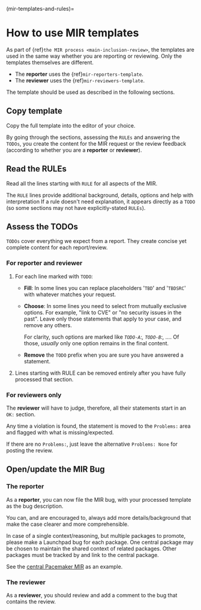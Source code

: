 (mir-templates-and-rules)=
# How to use MIR templates

As part of {ref}`the MIR process <main-inclusion-review>`, the templates are
used in the same way whether you are reporting or reviewing. Only the templates
themselves are different.

* The **reporter** uses the {ref}`mir-reporters-template`.
* The **reviewer** uses the {ref}`mir-reviewers-template`.

The template should be used as described in the following sections.


## Copy template

Copy the full template into the editor of your choice.

By going through the sections, assessing the `RULEs` and answering the `TODOs`,
you create the content for the MIR request or the review feedback (according to
whether you are a **reporter** or **reviewer**).


## Read the RULEs

Read all the lines starting with `RULE` for all aspects of the MIR.

The `RULE` lines provide additional background, details, options and help with
interpretation If a rule doesn't need explanation, it appears directly as a
`TODO` (so some sections may not have explicitly-stated `RULEs`).


## Assess the TODOs

`TODOs` cover everything we expect from a report. They create concise yet
complete content for each report/review.

### For reporter and reviewer

1. For each line marked with `TODO`:

   * **Fill**: In some lines you can replace placeholders '`TBD`' and '`TBDSRC`' with
     whatever matches your request.

   * **Choose**: In some lines you need to select from mutually exclusive options. For
     example, "link to CVE" or "no security issues in the past". Leave only
     those statements that apply to your case, and remove any others.

     For clarity, such options are marked like *`TODO-A`:, `TODO-B`:, ...*.
     Of those, *usually* only one option remains in the final content.

   * **Remove** the `TODO` prefix when you are sure you have answered a statement.

1. Lines starting with RULE can be removed entirely after you have fully
   processed that section.


### For reviewers only

The **reviewer** will have to judge, therefore, all their statements start in
an `OK:` section.

Any time a violation is found, the statement is moved to the `Problems:` area
and flagged with what is missing/expected.
      
If there are no `Problems:`, just leave the alternative `Problems: None`
for posting the review.


## Open/update the MIR Bug

### The reporter

As a **reporter**, you can now file the MIR bug, with your processed template
as the bug description.

You can, and are encouraged to, always add more details/background that make
the case clearer and more comprehensible.

In case of a single context/reasoning, but multiple packages to promote, please
make a Launchpad bug for each package. One central package may be chosen to
maintain the shared context of related packages. Other packages must be tracked
by and link to the central package.

See the [central Pacemaker MIR](https://bugs.launchpad.net/ubuntu/+source/pcs/+bug/1953341)
as an example.


### The reviewer

As a **reviewer**, you should review and add a comment to the bug that contains
the review.
